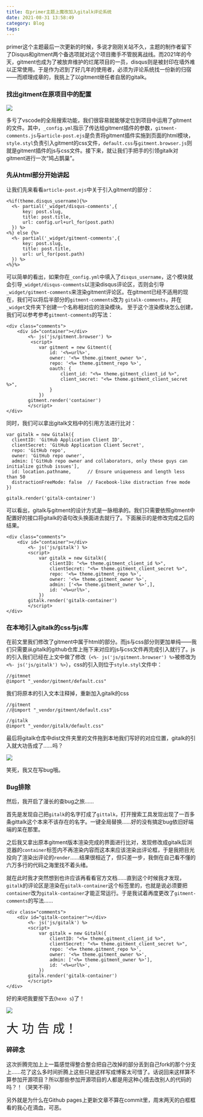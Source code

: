 ```yaml
---
title: 在primer主题上魔改加入gitalk评论系统
date: 2021-08-31 13:58:49
category: Blog
tags:
---
```

primer这个主题最后一次更新的时候，多说才刚刚关站不久，主题的制作者留下了Disqus和gitment两个备选项就对这个项目撒手不管脱离战线。而2021年的今天，gitment也成为了被放弃维护的烂尾项目的一员，disqus则是被封印在墙外难以正常使用。于是作为迟到了好几年的使用者，必须为评论系统找一份新的归宿——而顺理成章的，我挑上了以gitment继任者自居的gitalk。

<!-- more -->

### 找出gitment在原项目中的配置

![](vscode的搜索结果.png)

多亏了vscode的全局搜索功能，我们很容易就能够定位到项目中运用了gitment的文件。其中，`_config.yml`指示了传达给gitment插件的参数，`gitment-comments.js`与`article-post.ejs`是负责将gitment插件实施到页面的html模块，`style.styl`负责引入gitment的css文件，`default.css`与`gitment.browser.js`则就是gitment插件的js与css文件。接下来，就让我们手把手的引领gitalk对gitment进行一次“鸠占鹊巢”。

### 先从html部分开始讲起

让我们先来看看`article-post.ejs`中关于引入gitment的部分：

```
<%if(theme.disqus_username){%>
  <%- partial('_widget/disqus-comments',{
      key: post.slug,
      title: post.title,
      url: config.url+url_for(post.path)
  }) %>
<%} else {%>
  <%- partial('_widget/gitment-comments',{
      key: post.slug,
      title: post.title,
      url: url_for(post.path)
  }) %>
<%}%>
```

可以简单的看出，如果你在`_config.yml`中填入了`disqus_username`，这个模块就会引导`_widget/disqus-comments`以渲染disqus评论区，否则会引导`_widget/gitment-comments`来渲染gitment评论区。在gitment已经不适用的现在，我们可以将后半部分的`gitment-comments`改为
`gitalk-comments`，并在`_widget`文件夹下创建一个名称相对应的渲染模块。
至于这个渲染模块怎么创建，我们可以参考参考`gitment-comments`的写法：

```
<div class="comments">
    <div id="container"></div>
        <%- js('js/gitment.browser') %>
         <script>
            var gitment = new Gitment({
                id: '<%=url%>',
                owner: '<%= theme.gitment_owner %>',
                repo: '<%= theme.gitment_repo %>',
                oauth: {
                    client_id: "<%= theme.gitment_client_id %>",
                    client_secret: "<%= theme.gitment_client_secret %>",
                }
            })
        gitment.render('container')
        </script>
</div>
```

同时，我们可以拿出gitalk文档中的引用方法进行比对：

```
var gitalk = new Gitalk({
  clientID: 'GitHub Application Client ID',
  clientSecret: 'GitHub Application Client Secret',
  repo: 'GitHub repo',
  owner: 'GitHub repo owner',
  admin: ['GitHub repo owner and collaborators, only these guys can initialize github issues'],
  id: location.pathname,      // Ensure uniqueness and length less than 50
  distractionFreeMode: false  // Facebook-like distraction free mode
})

gitalk.render('gitalk-container')
```

可以看出，gitalk与gitment的设计方式是一脉相承的。我们只需要依照gitment中配置好的接口将gitalk的语句改头换面进去就行了。下面展示的是修改完成之后的结果。

```
<div class="comments">
    <div id="container"></div>
        <%- js('js/gitalk') %>
        <script>
            var gitalk = new Gitalk({
                clientID: "<%= theme.gitment_client_id %>",
                clientSecret: "<%= theme.gitment_client_secret %>",
                repo: '<%= theme.gitment_repo %>',
                owner: '<%= theme.gitment_owner %>',
                admin: ['<%= theme.gitment_owner %>',],
                id: '<%=url%>',
            })
        gitalk.render('gitalk-container')
        </script>
</div>
```

### 在本地引入gitalk的css与js库

在前文里我们修改了gitment中属于html的部分。而js与css部分则更加单纯——我们只需要从gitalk的github仓库上拖下来对应的js与css文件再完成引入就行了。js的引入我们已经在上文中做了修改（`<%- js('js/gitment.browser') %>`被修改为`<%- js('js/gitalk') %>`），css的引入则位于`style.styl`文件中：

```
//gitmnet
@import "_vendor/gitment/default.css"
```

我们将原本的引入文本注释掉，重新加入gitalk的css

```
//gitment
//@import "_vendor/gitment/default.css"

//gitalk
@import "_vendor/gitalk/default.css"
```

最后将gitalk仓库中dist文件夹里的文件拖到本地我们写好的对应位置，gitalk的引入就大功告成了……吗？

![](有人又写bug了_啊_我不说是谁.png)

笑死，我又在写bug哦。

### Bug排除

然后，我开启了漫长的查bug之旅……

首先是发现自己把`gitalk`的名字打成了`gittalk`，打开搜索工具发现出现了一百多条gittalk这个本来不该存在的名字。一键全局替换……好的没有搞定bug依旧好端端的呆在那里。

之后我又拿出原本gitment版本渲染完成的界面进行比对，发现修改成gitalk后浏览器的`container`标签内不再渲染内容而这本来应该渲染出评论框，于是我把目光投向了渲染出评论的`render`……结果很相近了，但只差一步，我倒在自己看不懂的六万多行的代码之海里找不着头绪。

就在此时我才突然想到也许应该再看看官方文档……直到这个时候我才发现，`gitalk`的评论区是渲染在`gitalk-container`这个标签里的，也就是说必须要把`container`改为`gitalk-container`才能正常运行。于是我试着再度更改了`gitment-comments`的写法……

```
<div class="comments">
    <div id="gitalk-container"></div>
        <%- js('js/gitalk') %>
        <script>
            var gitalk = new Gitalk({
                clientID: "<%= theme.gitment_client_id %>",
                clientSecret: "<%= theme.gitment_client_secret %>",
                repo: '<%= theme.gitment_repo %>',
                owner: '<%= theme.gitment_owner %>',
                admin: ['<%= theme.gitment_owner %>'],
                id: '<%=url%>',
            })
        gitalk.render('gitalk-container')
        </script>
</div>
```

好的来吧我要按下去(`hexo s`)了！

![](OHHHHHHHH.png)

<font size=6>大 功 告 成！</font>

### 碎碎念

这次折腾完加上上一篇感觉得整合整合把自己改掉的部分丢到自己fork的那个分支上……花了这么多时间折腾上这些只是这样写成博客太可惜了。话说回来这样算不算参加开源项目？所以那些参加开源项目的人都是用这种心情去改别人的代码的吗？！（哭笑不得）

另外就是为什么在Github pages上更新文章不算在commit里，周末两天的白框框看的我心在滴血，可恶。